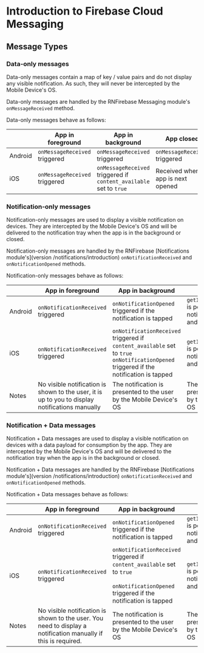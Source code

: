 # Introduction to Firebase Cloud Messaging

## Message Types

### Data-only messages

Data-only messages contain a map of key / value pairs and do not display any visible notification. As such, they will never be intercepted by the Mobile Device's OS.

Data-only messages are handled by the RNFirebase Messaging module's `onMessageReceived` method.

Data-only messages behave as follows:

|         | App in foreground           | App in background            | App closed |
| ------- | --------------------------- | ---------------------------- | -----------|
| Android | `onMessageReceived` triggered | `onMessageReceived` triggered  | `onMessageReceived` triggered |
| iOS     | `onMessageReceived` triggered | `onMessageReceived` triggered if `content_available` set to `true` | Received when app is next opened |


### Notification-only messages

Notification-only messages are used to display a visible notification on devices. They are intercepted by the Mobile Device's OS and will be delivered to the notification tray when the app is in the background or closed.

Notification-only messages are handled by the RNFirebase [Notifications module's](version /notifications/introduction) `onNotificationReceived` and `onNotificationOpened` methods.

Notification-only messages behave as follows:

|         | App in foreground           | App in background            | App closed |
| ------- | --------------------------- | ---------------------------- | -----------|
| Android | `onNotificationReceived` triggered | `onNotificationOpened` triggered if the notification is tapped | `getInitialNotification` is populated if the notification is tapped and opens the app |
| iOS     | `onNotificationReceived` triggered | `onNotificationReceived` triggered if `content_available` set to `true` <br />`onNotificationOpened` triggered if the notification is tapped | `getInitialNotification` is populated if the notification is tapped and opens the app |
| Notes   | No visible notification is shown to the user, it is up to you to display notifications manually | The notification is presented to the user by the Mobile Device's OS | The notification is presented to the user by the Mobile Device's OS |

### Notification + Data messages

Notification + Data messages are used to display a visible notification on devices with a data payload for consumption by the app. They are intercepted by the Mobile Device's OS and will be delivered to the notification tray when the app is in the background or closed.

Notification + Data messages are handled by the RNFirebase [Notifications module's](version /notifications/introduction) `onNotificationReceived` and `onNotificationOpened` methods.

Notification + Data messages behave as follows:

|         | App in foreground           | App in background            | App closed |
| ------- | --------------------------- | ---------------------------- | -----------|
| Android | `onNotificationReceived` triggered | `onNotificationOpened` triggered if the notification is tapped | `getInitialNotification` is populated if the notification is tapped and opens the app |
| iOS     | `onNotificationReceived` triggered | `onNotificationReceived` triggered if `content_available` set to `true` <br /><br />`onNotificationOpened` triggered if the notification is tapped | `getInitialNotification` is populated if the notification is tapped and opens the app |
| Notes   | No visible notification is shown to the user. You need to display a notification manually if this is required. | The notification is presented to the user by the Mobile Device's OS | The notification is presented to the user by the Mobile Device's OS |
